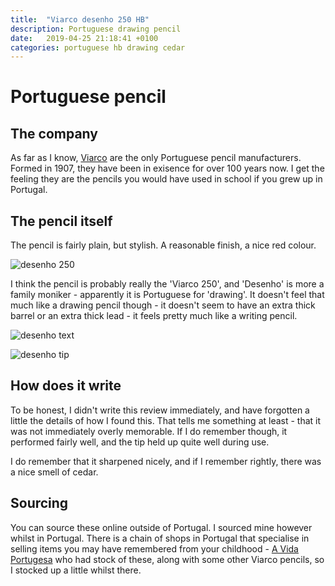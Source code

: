 ```yaml
---
title:  "Viarco desenho 250 HB"
description: Portuguese drawing pencil
date:   2019-04-25 21:18:41 +0100
categories: portuguese hb drawing cedar
---
```


# Portuguese pencil

## The company

As far as I know, [Viarco](https://www.viarco.pt/en/) are the only Portuguese pencil manufacturers.
Formed in 1907, they have been in exisence for over 100 years now. I get the feeling they are the
pencils you would have used in school if you grew up in Portugal.

## The pencil itself

The pencil is fairly plain, but stylish. A reasonable finish, a nice red colour.

![desenho 250]({{site.url}}/images/desenho.jpg)

I think the pencil is probably really the 'Viarco 250', and 'Desenho' is more a family
moniker - apparently it is Portuguese for 'drawing'. It doesn't feel that much like a
drawing pencil though - it doesn't seem to have an extra thick barrel or an extra
thick lead - it feels pretty much like a writing pencil.

![desenho text]({{site.url}}/images/desenho_text.jpg)

![desenho tip]({{site.url}}/images/desenho_tip.jpg)

## How does it write

To be honest, I didn't write this review immediately, and have forgotten a little the details of how
I found this. That tells me something at least - that it was not immediately overly memorable. If I
do remember though, it performed fairly well, and the tip held up quite well during use.

I do remember that it sharpened nicely, and if I remember rightly, there was a nice smell of cedar.

## Sourcing

You can source these online outside of Portugal. I sourced mine however whilst in Portugal. There is
a chain of shops in Portugal that specialise in selling items you may have remembered from your childhood -
[A Vida Portugesa](https://www.avidaportuguesa.com) who had stock of these, along with some other
Viarco pencils, so I stocked up a little whilst there.

